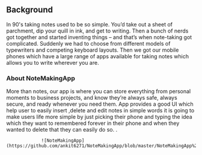 ## Background
In 90's taking notes used to be so simple. You’d take out a sheet of parchment, dip your quill in ink, and get to writing.
Then a bunch of nerds got together and started inventing things – and that’s when note-taking got complicated. Suddenly we had to choose from different models of typewriters and competing keyboard layouts.
Then we got our mobile phones which have a large range of apps available for taking notes which allows you to write wherever you are.

### About NoteMakingApp
More than notes, our app is where you can store everything from personal moments to business projects, and know they’re always safe, always secure, and ready whenever you need them.
App provides a good UI which help user to easily insert ,delete and edit notes in simple words it is going to make users life more simple by just picking their phone and typing the idea which they want to remembered forever in their phone and when they wanted to delete that they can easily do so. .


                 ![NoteMakingApp](https://github.com/ankit6271/NoteMakingApp/blob/master/NoteMakingApp%20(1).gif)
